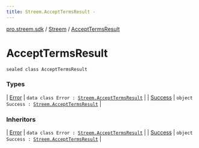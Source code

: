 ```yaml
---
title: Streem.AcceptTermsResult - 
---
```


[pro.streem.sdk](../../index.html) / [Streem](../index.html) / [AcceptTermsResult](./index.html)

# AcceptTermsResult

`sealed class AcceptTermsResult`

### Types

| [Error](-error/index.html) | `data class Error : `[`Streem.AcceptTermsResult`](./index.html) |
| [Success](-success.html) | `object Success : `[`Streem.AcceptTermsResult`](./index.html) |

### Inheritors

| [Error](-error/index.html) | `data class Error : `[`Streem.AcceptTermsResult`](./index.html) |
| [Success](-success.html) | `object Success : `[`Streem.AcceptTermsResult`](./index.html) |

